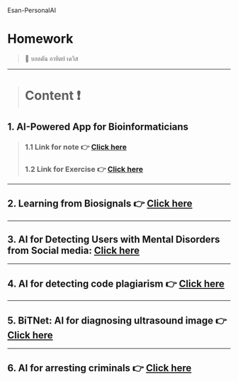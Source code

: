 Esan-PersonalAI
# Homework
> :star2: บอลตัน อาทิตย์ เดวิส 

---

> # **Content** :exclamation:

## 1. AI-Powered App for Bioinformaticians 
> ### 1.1 Link for note :point_right: [Click here](https://github.com/BoltonAthitDavies/Esan_personalAI/tree/main/mRNA/notes) 
> ### 1.2 Link for Exercise :point_right: [Click here](https://github.com/BoltonAthitDavies/Esan_personalAI/blob/main/mRNA/Copy_of_GMM.ipynb) 
---

## 2. Learning from Biosignals :point_right: [Click here](https://github.com/BoltonAthitDavies/Esan_personalAI/tree/main/Ultrasound)

---

## 3. AI for Detecting Users with Mental Disorders from Social media: [Click here](https://github.com/BoltonAthitDavies/Esan_personalAI/tree/main/mental_illlness) 

<!-- - การสร้าง Neural Network ด้วย Tensorflow Sequential API:
    * Sequentail - สร้างง่าย แต่ได้ network ธรรมดา (ไม่ซับซ้อน) วิ่งเป็นเส้นตรง
    * Functional - สร้างยากกว่า Sequentail (ซับซ้อนกว่า) ได้ network ที่แปลกกว่า / ปรับเส้นทางให้มีความซับซ้อนได้
    * Subclassing - ยากสุด แต่สามารถแก้ไขได้ตามที่ต้องการ 

- Data Pipeline
    - Download and prepare the *CIFAR10 dataset*
    - การโหลดข้อมูล Link: https://www.tensorflow.org/guide/data -->

---

## 4. AI for detecting code plagiarism :point_right: [Click here](https://github.com/BoltonAthitDavies/Esan_personalAI/tree/main/Code_Detector) 

<!-- - Freeze, Unfreeze layers 
- Dropout layers -->

---

## 5. BiTNet: AI for diagnosing ultrasound image  :point_right: [Click here](https://github.com/BoltonAthitDavies/Esan_personalAI/tree/main/Ultrasound) 

---

## 6. AI for arresting criminals :point_right: [Click here](https://github.com/BoltonAthitDavies/Esan_personalAI/tree/main/Crime) 

<!-- - :point_right: **[postrequests.py](https://github.com/WiratchawaKannika/AIprototype65/blob/main/postrequests.py)** 
- :point_right: **[testflask.py](https://github.com/WiratchawaKannika/AIprototype65/blob/main/testflask.py)**
- :point_right: **[Home .html templates](https://github.com/WiratchawaKannika/AIprototype65/blob/main/templates/home.html)**

- :point_right: **[ WebApp Repositories ](https://github.com/WiratchawaKannika/WebApp_aiprototype)** 🤗🤗


--- -->